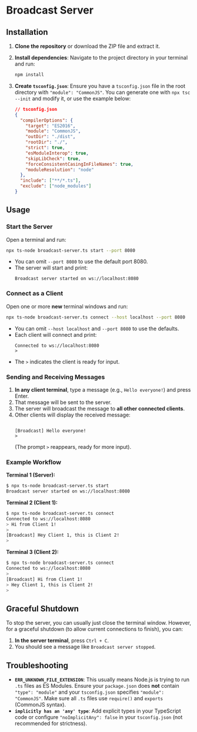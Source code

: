 # Broadcast Server

## Installation

1. **Clone the repository** or download the ZIP file and extract it.
2. **Install dependencies**: Navigate to the project directory in your terminal and run:

   ```bash
   npm install
   ```

3. **Create `tsconfig.json`**: Ensure you have a `tsconfig.json` file in the root directory with `"module": "CommonJS"`. You can generate one with `npx tsc --init` and modify it, or use the example below:

   ```json
   // tsconfig.json
   {
     "compilerOptions": {
       "target": "ES2016",
       "module": "CommonJS",
       "outDir": "./dist",
       "rootDir": "./",
       "strict": true,
       "esModuleInterop": true,
       "skipLibCheck": true,
       "forceConsistentCasingInFileNames": true,
       "moduleResolution": "node"
     },
     "include": ["**/*.ts"],
     "exclude": ["node_modules"]
   }
   ```

## Usage

### Start the Server

Open a terminal and run:

```bash
npx ts-node broadcast-server.ts start --port 8080
```

- You can omit `--port 8080` to use the default port 8080.
- The server will start and print:
  ```
  Broadcast server started on ws://localhost:8080
  ```

### Connect as a Client

Open one or more **new** terminal windows and run:

```bash
npx ts-node broadcast-server.ts connect --host localhost --port 8080
```

- You can omit `--host localhost` and `--port 8080` to use the defaults.
- Each client will connect and print:
  ```
  Connected to ws://localhost:8080
  >
  ```
- The `>` indicates the client is ready for input.

### Sending and Receiving Messages

1.  **In any client terminal**, type a message (e.g., `Hello everyone!`) and press Enter.
2.  That message will be sent to the server.
3.  The server will broadcast the message to **all other connected clients**.
4.  Other clients will display the received message:
    ```

    [Broadcast] Hello everyone!
    >
    ```
    (The prompt `>` reappears, ready for more input).

### Example Workflow

**Terminal 1 (Server):**

```bash
$ npx ts-node broadcast-server.ts start
Broadcast server started on ws://localhost:8080
```

**Terminal 2 (Client 1):**

```bash
$ npx ts-node broadcast-server.ts connect
Connected to ws://localhost:8080
> Hi from Client 1!
>
[Broadcast] Hey Client 1, this is Client 2!
>
```

**Terminal 3 (Client 2):**

```bash
$ npx ts-node broadcast-server.ts connect
Connected to ws://localhost:8080
>
[Broadcast] Hi from Client 1!
> Hey Client 1, this is Client 2!
>
```

## Graceful Shutdown

To stop the server, you can usually just close the terminal window. However, for a graceful shutdown (to allow current connections to finish), you can:

1.  **In the server terminal**, press `Ctrl + C`.
2.  You should see a message like `Broadcast server stopped`.


## Troubleshooting

- **`ERR_UNKNOWN_FILE_EXTENSION`**: This usually means Node.js is trying to run `.ts` files as ES Modules. Ensure your `package.json` does **not** contain `"type": "module"` and your `tsconfig.json` specifies `"module": "CommonJS"`. Make sure all `.ts` files use `require()` and `exports` (CommonJS syntax).
- **`implicitly has an 'any' type`**: Add explicit types in your TypeScript code or configure `"noImplicitAny": false` in your `tsconfig.json` (not recommended for strictness).